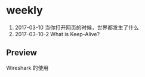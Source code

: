 # weekly

1. 2017-03-10 当你打开网页的时候，世界都发生了什么
1. 2017-03-10-2 What is Keep-Alive?

## Preview

Wireshark 的使用

